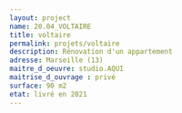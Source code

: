 ```yaml
---
layout: project
name: 20.04_VOLTAIRE
title: voltaire
permalink: projets/voltaire
description: Rénovation d'un appartement
adresse: Marseille (13)
maitre_d_oeuvre: studio.AQUI
maitrise_d_ouvrage : privé
surface: 90 m2
etat: livré en 2021
---
```

